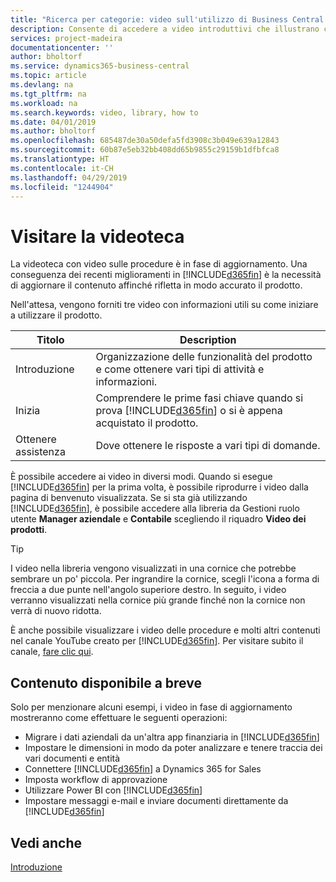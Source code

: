 ```yaml
---
title: "Ricerca per categorie: video sull'utilizzo di Business Central | Documenti Microsoft"
description: Consente di accedere a video introduttivi che illustrano come eseguire le attività comuni.
services: project-madeira
documentationcenter: ''
author: bholtorf
ms.service: dynamics365-business-central
ms.topic: article
ms.devlang: na
ms.tgt_pltfrm: na
ms.workload: na
ms.search.keywords: video, library, how to
ms.date: 04/01/2019
ms.author: bholtorf
ms.openlocfilehash: 685487de30a50defa5fd3908c3b049e639a12843
ms.sourcegitcommit: 60b87e5eb32bb408dd65b9855c29159b1dfbfca8
ms.translationtype: HT
ms.contentlocale: it-CH
ms.lasthandoff: 04/29/2019
ms.locfileid: "1244904"
---
```

# <a name="visit-our-video-library"></a>Visitare la videoteca
La videoteca con video sulle procedure è in fase di aggiornamento. Una conseguenza dei recenti miglioramenti in [!INCLUDE[d365fin](includes/d365fin_md.md)] è la necessità di aggiornare il contenuto affinché rifletta in modo accurato il prodotto.

Nell'attesa, vengono forniti tre video con informazioni utili su come iniziare a utilizzare il prodotto.

|Titolo|Description|
|----|----|
|Introduzione|Organizzazione delle funzionalità del prodotto e come ottenere vari tipi di attività e informazioni.|
|Inizia|Comprendere le prime fasi chiave quando si prova [!INCLUDE[d365fin](includes/d365fin_md.md)] o si è appena acquistato il prodotto. |
|Ottenere assistenza|Dove ottenere le risposte a vari tipi di domande.|

È possibile accedere ai video in diversi modi. Quando si esegue [!INCLUDE[d365fin](includes/d365fin_md.md)] per la prima volta, è possibile riprodurre i video dalla pagina di benvenuto visualizzata. Se si sta già utilizzando [!INCLUDE[d365fin](includes/d365fin_md.md)], è possibile accedere alla libreria da Gestioni ruolo utente **Manager aziendale** e **Contabile** scegliendo il riquadro **Video dei prodotti**.

> [!Tip]  
> I video nella libreria vengono visualizzati in una cornice che potrebbe sembrare un po' piccola. Per ingrandire la cornice, scegli l'icona a forma di freccia a due punte nell'angolo superiore destro. In seguito, i video verranno visualizzati nella cornice più grande finché non la cornice non verrà di nuovo ridotta.

È anche possibile visualizzare i video delle procedure e molti altri contenuti nel canale YouTube creato per [!INCLUDE[d365fin](includes/d365fin_md.md)]. Per visitare subito il canale, [fare clic qui](https://go.microsoft.com/fwlink/?linkid=851533).

## <a name="content-that-is-coming-soon"></a>Contenuto disponibile a breve
Solo per menzionare alcuni esempi, i video in fase di aggiornamento mostreranno come effettuare le seguenti operazioni:  

* Migrare i dati aziendali da un'altra app finanziaria in [!INCLUDE[d365fin](includes/d365fin_md.md)]  
* Impostare le dimensioni in modo da poter analizzare e tenere traccia dei vari documenti e entità
* Connettere [!INCLUDE[d365fin](includes/d365fin_md.md)] a Dynamics 365 for Sales
* Imposta workflow di approvazione  
* Utilizzare Power BI con [!INCLUDE[d365fin](includes/d365fin_md.md)]  
* Impostare messaggi e-mail e inviare documenti direttamente da [!INCLUDE[d365fin](includes/d365fin_md.md)]  

## <a name="see-also"></a>Vedi anche
[Introduzione](product-get-started.md)
